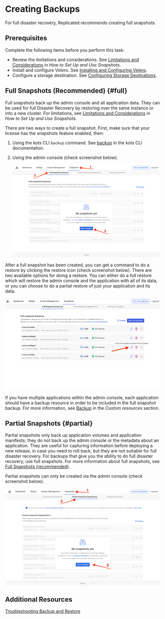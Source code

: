 # Creating Backups

For full disaster recovery, Replicated recommends creating full snapshots.

## Prerequisites

Complete the following items before you perform this task:

* Review the limitations and considerations. See [Limitations and Considerations](snapshots-understanding#limitations-and-considerations) in _How to Set Up and Use Snapshots_.
* Install and configure Velero. See [Installing and Configuring Velero](snapshots-venerlo-installing-config).
* Configure a storage destination. See [Configuring Storage Destinations](snapshots-storage-destinations).

## Full Snapshots (Recommended) {#full}

Full snapshots back up the admin console and all application data.
They can be used for full Disaster Recovery by restoring over the same instance or into a new cluster. For limitations, see [Limitations and Considerations](snapshots-understanding#limitations-and-considerations) in _How to Set Up and Use Snapshots_.

There are two ways to create a full snapshot. First, make sure that your license has the snapshots feature enabled, then:

1. Using the kots CLI `backup` command. See [backup](../reference/kots-cli-backup-index) in the kots CLI documentation.
2. Using the admin console (check screenshot below).

    ![Instance Backup UI](/images/snapshot-instance-backup.png)

After a full snapshot has been created, you can get a command to do a restore by clicking the restore icon (check screenshot below).
There are two available options for doing a restore. You can either do a full restore which will restore the admin console and the application with all of its data, or you can choose to do a partial restore of just your application and its data.

![Instance Restore UI](/images/snapshot-instance-restore.png)

If you have multiple applications within the admin console, each application should have a backup resource in order to be included in the full snapshot backup. For more information, see [Backup](../reference/custom-resource-backup) in the _Custom resources_ section.

## Partial Snapshots {#partial}

Partial snapshots only back up application volumes and application manifests; they do not back up the admin console or the metadata about an application.
They are useful for capturing information before deploying a new release, in case you need to roll back, but they are not suitable for full disaster recovery.
For backups that give you the ability to do full disaster recovery, use full snapshots. For more information about full snapshots, see [Full Snapshots (recommended)](#full-snapshots-recommended).

Partial snapshots can only be created via the admin console (check screenshot below).

![Application Backup UI](/images/snapshot-application-backup.png)

## Additional Resources

[Troubleshooting Backup and Restore](snapshots-troubleshooting-backup-restore)
